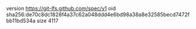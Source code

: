 version https://git-lfs.github.com/spec/v1
oid sha256:de70c8dc1828f4a37c62a048ddd4e6bd98a38a8e32585becd7472fbb11bd534a
size 4117
